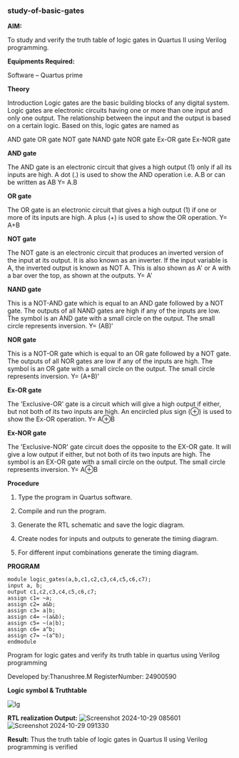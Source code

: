 ### study-of-basic-gates

**AIM:** 

To study and verify the truth table of logic gates in Quartus II using Verilog programming.

**Equipments Required:**

Software – Quartus prime 

**Theory**

Introduction Logic gates are the basic building blocks of any digital system. Logic gates are electronic circuits having one or more than one input and only one output. The relationship between the input and the output is based on a certain logic. Based on this, logic gates are named as

AND gate OR gate NOT gate NAND gate NOR gate Ex-OR gate Ex-NOR gate

**AND gate**

The AND gate is an electronic circuit that gives a high output (1) only if all its inputs are high. A dot (.) is used to show the AND operation i.e. A.B or can be written as AB
Y= A.B

**OR gate** 

The OR gate is an electronic circuit that gives a high output (1) if one or more of its inputs are high. A plus (+) is used to show the OR operation.
Y= A+B

**NOT gate**

The NOT gate is an electronic circuit that produces an inverted version of the input at its output. It is also known as an inverter. If the input variable is A, the inverted output is known as NOT A. This is also shown as A' or A with a bar over the top, as shown at the outputs.
Y= A'

**NAND gate**

This is a NOT-AND gate which is equal to an AND gate followed by a NOT gate. The outputs of all NAND gates are high if any of the inputs are low. The symbol is an AND gate with a small circle on the output. The small circle represents inversion.
Y= (AB)’

**NOR gate**

This is a NOT-OR gate which is equal to an OR gate followed by a NOT gate. The outputs of all NOR gates are low if any of the inputs are high. The symbol is an OR gate with a small circle on the output. The small circle represents inversion.
Y= (A+B)’

**Ex-OR gate**

The 'Exclusive-OR' gate is a circuit which will give a high output if either, but not both of its two inputs are high. An encircled plus sign (⊕) is used to show the Ex-OR operation.
Y= A⊕B

**Ex-NOR gate**

The 'Exclusive-NOR' gate circuit does the opposite to the EX-OR gate. It will give a low output if either, but not both of its two inputs are high. The symbol is an EX-OR gate with a small circle on the output. The small circle represents inversion.
Y= A⊕B

**Procedure** 

1.	Type the program in Quartus software.

2.	Compile and run the program.

3.	Generate the RTL schematic and save the logic diagram.

4.	Create nodes for inputs and outputs to generate the timing diagram.

5.	For different input combinations generate the timing diagram.


**PROGRAM**
```
module logic_gates(a,b,c1,c2,c3,c4,c5,c6,c7);
input a, b;
output c1,c2,c3,c4,c5,c6,c7;
assign c1= ~a;
assign c2= a&b;
assign c3= a|b;
assign c4= ~(a&b);
assign c5= ~(a|b);
assign c6= a^b;
assign c7= ~(a^b);
endmodule
```
Program for logic gates and verify its truth table in quartus using Verilog programming

 Developed by:Thanushree.M RegisterNumber: 24900590
 
**Logic symbol & Truthtable**

![lg](https://github.com/user-attachments/assets/17d7fc98-b3b2-42db-be5d-c9cfcf6f83e4)

**RTL realization Output:** 
![Screenshot 2024-10-29 085601](https://github.com/user-attachments/assets/3c542610-1abe-4e7c-893d-4bfce207b64a)
![Screenshot 2024-10-29 091330](https://github.com/user-attachments/assets/4c095d00-f42d-438d-85d7-18daf2629de3)

**Result:**
Thus the truth table of logic gates in Quartus II using Verilog programming is verified


